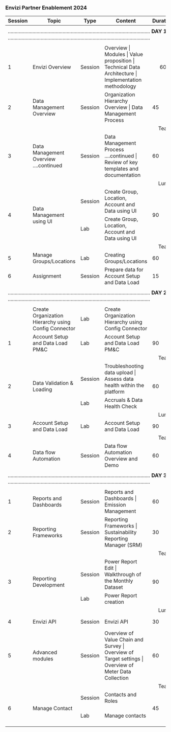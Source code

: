 ### Envizi Partner Enablement 2024
<table>
    <thead>
        <th>Session</th>
        <th>Topic</th>
        <th>Type</th>
        <th>Content</th>
        <th>Duration</th>
        <th>Time  </th>
        <th>Links</th>
    </thead>
    <tr>
        <td colspan="7"></td>  
    </tr>
    <tr>
        <td colspan="7"> ........................................................................................................ <strong>DAY 1</strong> ........................................................................................................</td>      
    </tr>
    <tr>
        <td colspan="7"></td>  
    </tr>
    <tr>
        <td>1</td>
        <td>Envizi Overview
        <td>Session</td>
        <td> Overview | Modules | Value proposition | Technical Data Architecture | Implementation methodology</td>
        <td style="text-align:center;">60</td>
        <td>9.30 AM</td>
        <td></td>
    </tr>
    <tr>
    <td>2</td>
    <td>Data Management Overview</td>
    <td>Session</td>
    <td> Organization Hierarchy Overview | Data Management Process</td>
    <td>45</td>
    <td>10.30 AM</td>
    <td></td>
    </tr>    
    <tr>
        <td colspan="7"> &nbsp;&nbsp;&nbsp;&nbsp;&nbsp;&nbsp;&nbsp;&nbsp;&nbsp;&nbsp;&nbsp;&nbsp;&nbsp;&nbsp;&nbsp;&nbsp;&nbsp;&nbsp;&nbsp;&nbsp;&nbsp;&nbsp;&nbsp;&nbsp;&nbsp;&nbsp;&nbsp;&nbsp;&nbsp;&nbsp;&nbsp;&nbsp;&nbsp;&nbsp;&nbsp;&nbsp;&nbsp;&nbsp;&nbsp;&nbsp;&nbsp;&nbsp;&nbsp;&nbsp;&nbsp;&nbsp;&nbsp;&nbsp;&nbsp;&nbsp;&nbsp;&nbsp;&nbsp;&nbsp;&nbsp;&nbsp;&nbsp;&nbsp;&nbsp;&nbsp;&nbsp;&nbsp;&nbsp;&nbsp;&nbsp;&nbsp;&nbsp;&nbsp;&nbsp;&nbsp;&nbsp;&nbsp;&nbsp;&nbsp;&nbsp;&nbsp;&nbsp;&nbsp;&nbsp;&nbsp;&nbsp;&nbsp;&nbsp;&nbsp;&nbsp;&nbsp;&nbsp;&nbsp;&nbsp;&nbsp;&nbsp;&nbsp;&nbsp;&nbsp;&nbsp;&nbsp;&nbsp;&nbsp;&nbsp;&nbsp;&nbsp;&nbsp;&nbsp;&nbsp;&nbsp;&nbsp;&nbsp;&nbsp;&nbsp; Tea Break</td>  
    </tr>
    <tr>
    <td>3</td>
    <td>Data Management Overview ....continued
</td>
    <td>Session</td>
    <td>Data Management Process ....continued  | Review of key templates and documentation</td>
    <td>60</td>
    <td>11.30 AM</td>
    <td></td>
    </tr>
    <tr>
        <td colspan="7"> &nbsp;&nbsp;&nbsp;&nbsp;&nbsp;&nbsp;&nbsp;&nbsp;&nbsp;&nbsp;&nbsp;&nbsp;&nbsp;&nbsp;&nbsp;&nbsp;&nbsp;&nbsp;&nbsp;&nbsp;&nbsp;&nbsp;&nbsp;&nbsp;&nbsp;&nbsp;&nbsp;&nbsp;&nbsp;&nbsp;&nbsp;&nbsp;&nbsp;&nbsp;&nbsp;&nbsp;&nbsp;&nbsp;&nbsp;&nbsp;&nbsp;&nbsp;&nbsp;&nbsp;&nbsp;&nbsp;&nbsp;&nbsp;&nbsp;&nbsp;&nbsp;&nbsp;&nbsp;&nbsp;&nbsp;&nbsp;&nbsp;&nbsp;&nbsp;&nbsp;&nbsp;&nbsp;&nbsp;&nbsp;&nbsp;&nbsp;&nbsp;&nbsp;&nbsp;&nbsp;&nbsp;&nbsp;&nbsp;&nbsp;&nbsp;&nbsp;&nbsp;&nbsp;&nbsp;&nbsp;&nbsp;&nbsp;&nbsp;&nbsp;&nbsp;&nbsp;&nbsp;&nbsp;&nbsp;&nbsp;&nbsp;&nbsp;&nbsp;&nbsp;&nbsp;&nbsp;&nbsp;&nbsp;&nbsp;&nbsp;&nbsp;&nbsp;&nbsp;&nbsp;&nbsp;&nbsp;&nbsp;&nbsp;&nbsp; Lunch Break</td>  
    </tr>
    <tr>
    <td RowSpan="2">4</td>
    <td RowSpan="2">Data Management using UI </td>
    <td>Session</td>
    <td>Create Group, Location, Account and Data using UI</td>
    <td RowSpan="2">90</td>
    <td RowSpan="2">2:00 PM</td>
    <td></td>
    </tr>  
    <tr>
    <td>Lab</td>
    <td>Create Group, Location, Account and Data using UI</td>
    <td> <a href="./380-using-ui-to-create-groups-location-accounts-and-data">Link</a> </td>
    </tr>
    <tr>
        <td colspan="7"> &nbsp;&nbsp;&nbsp;&nbsp;&nbsp;&nbsp;&nbsp;&nbsp;&nbsp;&nbsp;&nbsp;&nbsp;&nbsp;&nbsp;&nbsp;&nbsp;&nbsp;&nbsp;&nbsp;&nbsp;&nbsp;&nbsp;&nbsp;&nbsp;&nbsp;&nbsp;&nbsp;&nbsp;&nbsp;&nbsp;&nbsp;&nbsp;&nbsp;&nbsp;&nbsp;&nbsp;&nbsp;&nbsp;&nbsp;&nbsp;&nbsp;&nbsp;&nbsp;&nbsp;&nbsp;&nbsp;&nbsp;&nbsp;&nbsp;&nbsp;&nbsp;&nbsp;&nbsp;&nbsp;&nbsp;&nbsp;&nbsp;&nbsp;&nbsp;&nbsp;&nbsp;&nbsp;&nbsp;&nbsp;&nbsp;&nbsp;&nbsp;&nbsp;&nbsp;&nbsp;&nbsp;&nbsp;&nbsp;&nbsp;&nbsp;&nbsp;&nbsp;&nbsp;&nbsp;&nbsp;&nbsp;&nbsp;&nbsp;&nbsp;&nbsp;&nbsp;&nbsp;&nbsp;&nbsp;&nbsp;&nbsp;&nbsp;&nbsp;&nbsp;&nbsp;&nbsp;&nbsp;&nbsp;&nbsp;&nbsp;&nbsp;&nbsp;&nbsp;&nbsp;&nbsp;&nbsp;&nbsp;&nbsp;&nbsp; Tea Break</td>  
    </tr>    
    <tr>
        <td>5</td>
        <td>Manage Groups/Locations</td>
        <td>Lab</td>
        <td>Creating Groups/Locations</td>
        <td>60</td>
        <td>3.45 AM</td>
        <td><a href="./310-create-groups-locations-using-setup-excel-template">Link</a></td>
    </tr>   
    <tr>
        <td>6</td>
        <td>Assignment</td>
        <td>Session</td>
        <td>Prepare data for Account Setup and Data Load</td>
        <td>15</td>
        <td>4.45 PM</td>
        <td></td>
    </tr>
    <tr>
        <td colspan="7"></td>  
    </tr>
    <tr>
        <td colspan="7"> ........................................................................................................ <strong>DAY 2</strong> ........................................................................................................</td>  
    </tr>
    <tr>
        <td colspan="7"></td>  
    </tr>
    <tr>
        <td></td>
        <td>Create Organization Hierarchy using Config Connector</td>
        <td><red>Lab</red></td>
        <td>Create Organization Hierarchy using Config Connector</td>
        <td></td>
        <td></td>
        <td><a href="./300-create-groups-locations-using-cofig-connector">Link</a></td>
    </tr>
    <tr>
        <td>1</td>
        <td>Account Setup and Data Load PM&C</td>
        <td><red>Lab</red></td>
        <td>Account Setup and Data Load PM&C</td>
        <td>90</td>
        <td>9.30 AM</td>
        <td><a href="./320-account-setup-and-data-load-pm-c">Link</a></td>
    </tr>
    <tr>
        <td colspan="7"> &nbsp;&nbsp;&nbsp;&nbsp;&nbsp;&nbsp;&nbsp;&nbsp;&nbsp;&nbsp;&nbsp;&nbsp;&nbsp;&nbsp;&nbsp;&nbsp;&nbsp;&nbsp;&nbsp;&nbsp;&nbsp;&nbsp;&nbsp;&nbsp;&nbsp;&nbsp;&nbsp;&nbsp;&nbsp;&nbsp;&nbsp;&nbsp;&nbsp;&nbsp;&nbsp;&nbsp;&nbsp;&nbsp;&nbsp;&nbsp;&nbsp;&nbsp;&nbsp;&nbsp;&nbsp;&nbsp;&nbsp;&nbsp;&nbsp;&nbsp;&nbsp;&nbsp;&nbsp;&nbsp;&nbsp;&nbsp;&nbsp;&nbsp;&nbsp;&nbsp;&nbsp;&nbsp;&nbsp;&nbsp;&nbsp;&nbsp;&nbsp;&nbsp;&nbsp;&nbsp;&nbsp;&nbsp;&nbsp;&nbsp;&nbsp;&nbsp;&nbsp;&nbsp;&nbsp;&nbsp;&nbsp;&nbsp;&nbsp;&nbsp;&nbsp;&nbsp;&nbsp;&nbsp;&nbsp;&nbsp;&nbsp;&nbsp;&nbsp;&nbsp;&nbsp;&nbsp;&nbsp;&nbsp;&nbsp;&nbsp;&nbsp;&nbsp;&nbsp;&nbsp;&nbsp;&nbsp;&nbsp;&nbsp;&nbsp; Tea Break</td>  
    </tr>
    <tr>
        <td RowSpan="2">2</td>
        <td RowSpan="2">Data Validation & Loading</td>
        <td>Session</td>
        <td> Troubleshooting data upload | Assess data health within the platform</td>
        <td RowSpan="2">60</td>
        <td RowSpan="2">11:15 AM</td>
        <td></td>
    </tr>  
    <tr>
        <td>Lab</td>
        <td>Accruals & Data Health Check</td>
        <td><a href="./340-data-health-check">Link</a></td>
    </tr>
    <tr>
        <td colspan="7"> &nbsp;&nbsp;&nbsp;&nbsp;&nbsp;&nbsp;&nbsp;&nbsp;&nbsp;&nbsp;&nbsp;&nbsp;&nbsp;&nbsp;&nbsp;&nbsp;&nbsp;&nbsp;&nbsp;&nbsp;&nbsp;&nbsp;&nbsp;&nbsp;&nbsp;&nbsp;&nbsp;&nbsp;&nbsp;&nbsp;&nbsp;&nbsp;&nbsp;&nbsp;&nbsp;&nbsp;&nbsp;&nbsp;&nbsp;&nbsp;&nbsp;&nbsp;&nbsp;&nbsp;&nbsp;&nbsp;&nbsp;&nbsp;&nbsp;&nbsp;&nbsp;&nbsp;&nbsp;&nbsp;&nbsp;&nbsp;&nbsp;&nbsp;&nbsp;&nbsp;&nbsp;&nbsp;&nbsp;&nbsp;&nbsp;&nbsp;&nbsp;&nbsp;&nbsp;&nbsp;&nbsp;&nbsp;&nbsp;&nbsp;&nbsp;&nbsp;&nbsp;&nbsp;&nbsp;&nbsp;&nbsp;&nbsp;&nbsp;&nbsp;&nbsp;&nbsp;&nbsp;&nbsp;&nbsp;&nbsp;&nbsp;&nbsp;&nbsp;&nbsp;&nbsp;&nbsp;&nbsp;&nbsp;&nbsp;&nbsp;&nbsp;&nbsp;&nbsp;&nbsp;&nbsp;&nbsp;&nbsp;&nbsp;&nbsp; Lunch Break</td>  
    </tr>
    <tr>
        <td>3</td>
        <td>Account Setup and Data Load</td>
        <td><red>Lab</red></td>
        <td>Account Setup and Data Load</td>
        <td>90</td>
        <td>2.00 PM</td>
        <td><a href="./330-account-setup-and-data-load">Link</a></td>
    </tr>
    <tr>
        <td colspan="7"> &nbsp;&nbsp;&nbsp;&nbsp;&nbsp;&nbsp;&nbsp;&nbsp;&nbsp;&nbsp;&nbsp;&nbsp;&nbsp;&nbsp;&nbsp;&nbsp;&nbsp;&nbsp;&nbsp;&nbsp;&nbsp;&nbsp;&nbsp;&nbsp;&nbsp;&nbsp;&nbsp;&nbsp;&nbsp;&nbsp;&nbsp;&nbsp;&nbsp;&nbsp;&nbsp;&nbsp;&nbsp;&nbsp;&nbsp;&nbsp;&nbsp;&nbsp;&nbsp;&nbsp;&nbsp;&nbsp;&nbsp;&nbsp;&nbsp;&nbsp;&nbsp;&nbsp;&nbsp;&nbsp;&nbsp;&nbsp;&nbsp;&nbsp;&nbsp;&nbsp;&nbsp;&nbsp;&nbsp;&nbsp;&nbsp;&nbsp;&nbsp;&nbsp;&nbsp;&nbsp;&nbsp;&nbsp;&nbsp;&nbsp;&nbsp;&nbsp;&nbsp;&nbsp;&nbsp;&nbsp;&nbsp;&nbsp;&nbsp;&nbsp;&nbsp;&nbsp;&nbsp;&nbsp;&nbsp;&nbsp;&nbsp;&nbsp;&nbsp;&nbsp;&nbsp;&nbsp;&nbsp;&nbsp;&nbsp;&nbsp;&nbsp;&nbsp;&nbsp;&nbsp;&nbsp;&nbsp;&nbsp;&nbsp;&nbsp; Tea Break</td>  
    </tr>
    <tr>
        <td>4</td>
        <td>Data flow Automation</td>
        <td>Session</td>
        <td>Data flow Automation Overview and Demo</td>
        <td>60</td>
        <td>4.00 PM</td>
        <td><a href="./350-data-flow-automation">Link</a></td>
    </tr>
    <tr>
        <td colspan="7"></td>  
    </tr>
    <tr>
        <td colspan="7"> ........................................................................................................ <strong>DAY 3</strong> ........................................................................................................</td>
    </tr>
    <tr>
        <td colspan="7"></td>  
    </tr>    
    <tr>
        <td>1</td>
        <td>Reports and Dashboards</td>
        <td>Session</td>
        <td>Reports and Dashboards | Emission Management</td>
        <td>60</td>
        <td>9.30 AM</td>
        <td></td>
    </tr>
    <tr>
    <td>2</td>
    <td>Reporting Frameworks</td>
    <td>Session</td>
    <td> Reporting Frameworks | Sustainability Reporting Manager (SRM) </td>
    <td>30</td>
    <td>10.30 AM</td>
    <td></td>
    </tr>
    <tr>
        <td colspan="7"> &nbsp;&nbsp;&nbsp;&nbsp;&nbsp;&nbsp;&nbsp;&nbsp;&nbsp;&nbsp;&nbsp;&nbsp;&nbsp;&nbsp;&nbsp;&nbsp;&nbsp;&nbsp;&nbsp;&nbsp;&nbsp;&nbsp;&nbsp;&nbsp;&nbsp;&nbsp;&nbsp;&nbsp;&nbsp;&nbsp;&nbsp;&nbsp;&nbsp;&nbsp;&nbsp;&nbsp;&nbsp;&nbsp;&nbsp;&nbsp;&nbsp;&nbsp;&nbsp;&nbsp;&nbsp;&nbsp;&nbsp;&nbsp;&nbsp;&nbsp;&nbsp;&nbsp;&nbsp;&nbsp;&nbsp;&nbsp;&nbsp;&nbsp;&nbsp;&nbsp;&nbsp;&nbsp;&nbsp;&nbsp;&nbsp;&nbsp;&nbsp;&nbsp;&nbsp;&nbsp;&nbsp;&nbsp;&nbsp;&nbsp;&nbsp;&nbsp;&nbsp;&nbsp;&nbsp;&nbsp;&nbsp;&nbsp;&nbsp;&nbsp;&nbsp;&nbsp;&nbsp;&nbsp;&nbsp;&nbsp;&nbsp;&nbsp;&nbsp;&nbsp;&nbsp;&nbsp;&nbsp;&nbsp;&nbsp;&nbsp;&nbsp;&nbsp;&nbsp;&nbsp;&nbsp;&nbsp;&nbsp;&nbsp;&nbsp; Tea Break</td>  
    </tr>
    <tr>
    <td RowSpan="2">3</td>
    <td RowSpan="2">Reporting Development</td>
    <td>Session</td>
    <td>Power Report Edit | Walkthrough of the Monthly Dataset </td>
    <td RowSpan="2">90</td>
    <td RowSpan="2">11:15 AM</td>
    <td></td>
    </tr>  
    <tr>
    <td>Lab</td>
    <td>Power Report creation</td>
    <td><a href="./350-power-report">Overview</a>  |   <a href="./351-power-report-developer">Process</a></td>
    </tr>    
    <tr>
        <td colspan="7"> &nbsp;&nbsp;&nbsp;&nbsp;&nbsp;&nbsp;&nbsp;&nbsp;&nbsp;&nbsp;&nbsp;&nbsp;&nbsp;&nbsp;&nbsp;&nbsp;&nbsp;&nbsp;&nbsp;&nbsp;&nbsp;&nbsp;&nbsp;&nbsp;&nbsp;&nbsp;&nbsp;&nbsp;&nbsp;&nbsp;&nbsp;&nbsp;&nbsp;&nbsp;&nbsp;&nbsp;&nbsp;&nbsp;&nbsp;&nbsp;&nbsp;&nbsp;&nbsp;&nbsp;&nbsp;&nbsp;&nbsp;&nbsp;&nbsp;&nbsp;&nbsp;&nbsp;&nbsp;&nbsp;&nbsp;&nbsp;&nbsp;&nbsp;&nbsp;&nbsp;&nbsp;&nbsp;&nbsp;&nbsp;&nbsp;&nbsp;&nbsp;&nbsp;&nbsp;&nbsp;&nbsp;&nbsp;&nbsp;&nbsp;&nbsp;&nbsp;&nbsp;&nbsp;&nbsp;&nbsp;&nbsp;&nbsp;&nbsp;&nbsp;&nbsp;&nbsp;&nbsp;&nbsp;&nbsp;&nbsp;&nbsp;&nbsp;&nbsp;&nbsp;&nbsp;&nbsp;&nbsp;&nbsp;&nbsp;&nbsp;&nbsp;&nbsp;&nbsp;&nbsp;&nbsp;&nbsp;&nbsp;&nbsp;&nbsp; Lunch Break</td>  
    </tr>
    <tr>
        <td>4</td>
        <td>Envizi API</td>
        <td>Session</td>
        <td>Envizi API</td>
        <td>30</td>
        <td>2.00 PM</td>
        <td><a href="./360-envizi-api">Link</a></td>
    </tr>
    <tr>
        <td>5</td>
        <td>Advanced modules</td>
        <td>Session</td>
        <td>Overview of  Value Chain and Survey | Overview of Target settings | Overview of Meter Data Collection</td>
        <td>60</td>
        <td>2.30 PM</td>
        <td></td>
    </tr>     
    <tr>
        <td colspan="7"> &nbsp;&nbsp;&nbsp;&nbsp;&nbsp;&nbsp;&nbsp;&nbsp;&nbsp;&nbsp;&nbsp;&nbsp;&nbsp;&nbsp;&nbsp;&nbsp;&nbsp;&nbsp;&nbsp;&nbsp;&nbsp;&nbsp;&nbsp;&nbsp;&nbsp;&nbsp;&nbsp;&nbsp;&nbsp;&nbsp;&nbsp;&nbsp;&nbsp;&nbsp;&nbsp;&nbsp;&nbsp;&nbsp;&nbsp;&nbsp;&nbsp;&nbsp;&nbsp;&nbsp;&nbsp;&nbsp;&nbsp;&nbsp;&nbsp;&nbsp;&nbsp;&nbsp;&nbsp;&nbsp;&nbsp;&nbsp;&nbsp;&nbsp;&nbsp;&nbsp;&nbsp;&nbsp;&nbsp;&nbsp;&nbsp;&nbsp;&nbsp;&nbsp;&nbsp;&nbsp;&nbsp;&nbsp;&nbsp;&nbsp;&nbsp;&nbsp;&nbsp;&nbsp;&nbsp;&nbsp;&nbsp;&nbsp;&nbsp;&nbsp;&nbsp;&nbsp;&nbsp;&nbsp;&nbsp;&nbsp;&nbsp;&nbsp;&nbsp;&nbsp;&nbsp;&nbsp;&nbsp;&nbsp;&nbsp;&nbsp;&nbsp;&nbsp;&nbsp;&nbsp;&nbsp;&nbsp;&nbsp;&nbsp;&nbsp; Tea Break</td>  
    </tr>
    <tr>
    <td RowSpan="2">6</td>
    <td RowSpan="2">Manage Contact</td>
    <td>Session</td>
    <td>Contacts and Roles</td>
    <td RowSpan="2">45</td>
    <td RowSpan="2">4:00 PM</td>
    <td></td>
    </tr>  
    <tr>
    <td>Lab</td>
    <td>Manage contacts</td>
    <td><a href="./371-create-contact-logins-using-ui">Using UI</a>  |   <a href="./372-create-contact-logins-using-templates">Using Template</a></td>
    </tr>    
</table>

